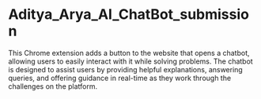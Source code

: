 # Aditya_Arya_AI_ChatBot_submission
This Chrome extension adds a button to the website that opens a chatbot, allowing users to easily interact with it while solving problems. The chatbot is designed to assist users by providing helpful explanations, answering queries, and offering guidance in real-time as they work through the challenges on the platform.
